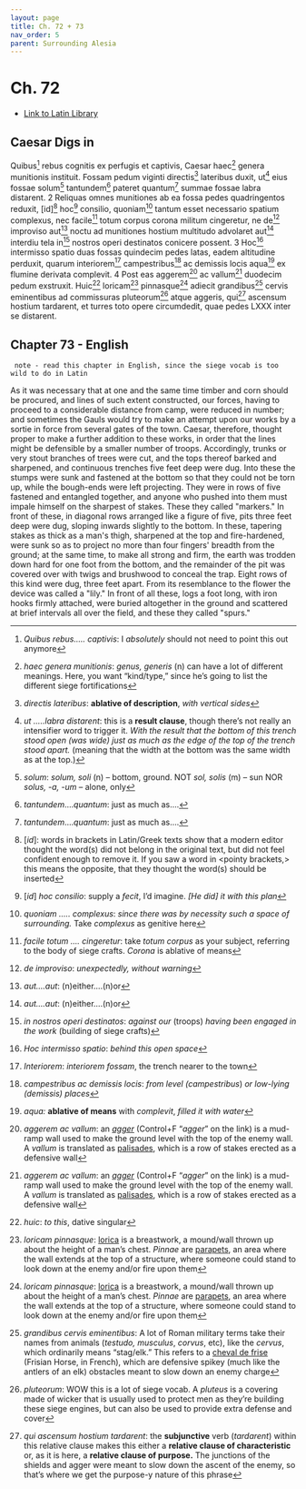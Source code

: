 ```yaml
---
layout: page
title: Ch. 72 + 73
nav_order: 5
parent: Surrounding Alesia
---
```


# Ch. 72

- [Link to Latin Library](https://www.thelatinlibrary.com/caesar/gallic/gall7.shtml#72)

## Caesar Digs in 

Quibus[^1] rebus cognitis ex perfugis et captivis, Caesar haec[^2] genera munitionis instituit. Fossam pedum viginti directis[^3] lateribus duxit, ut[^4] eius fossae solum[^5] tantundem[^6] pateret quantum[^6] summae fossae labra distarent. 2 Reliquas omnes munitiones ab ea fossa pedes quadringentos reduxit, [id][^7] hoc[^8] consilio, quoniam[^9] tantum esset necessario spatium complexus, nec facile[^10] totum corpus corona militum cingeretur, ne de[^11] improviso aut[^12] noctu ad munitiones hostium multitudo advolaret aut[^12] interdiu tela in[^13] nostros operi destinatos conicere possent. 3 Hoc[^14] intermisso spatio duas fossas quindecim pedes latas, eadem altitudine perduxit, quarum interiorem[^15] campestribus[^16] ac demissis locis aqua[^17] ex flumine derivata complevit. 4 Post eas aggerem[^18] ac vallum[^18] duodecim pedum exstruxit. Huic[^19] loricam[^20] pinnasque[^20] adiecit grandibus[^21] cervis eminentibus ad commissuras pluteorum[^22] atque aggeris, qui[^23] ascensum hostium tardarent, et turres toto opere circumdedit, quae pedes LXXX inter se distarent.

## Chapter 73 - English

     note - read this chapter in English, since the siege vocab is too wild to do in Latin

As it was necessary that at one and the same time timber and corn should be procured, and lines of such extent constructed, our forces, having to proceed to a considerable distance from camp, were reduced in number; and sometimes the Gauls would try to make an attempt upon our works by a sortie in force from several gates of the town. Caesar, therefore, thought proper to make a further addition to these works, in order that the lines might be defensible by a smaller number of troops. Accordingly, trunks or very stout branches of trees were cut, and the tops thereof barked and sharpened, and continuous trenches five feet deep were dug. Into these the stumps were sunk and fastened at the bottom so that they could not be torn up, while the bough-ends were left projecting. They were in rows of five fastened and entangled together, and anyone who pushed into them must impale himself on the sharpest of stakes. These they called "markers."⁠ In front of these, in diagonal rows arranged like a figure of five,⁠ pits three feet deep were dug, sloping inwards slightly to the bottom. In these, tapering stakes as thick as a man's thigh, sharpened at the top and fire-hardened, were sunk so as to project no more than four fingers' breadth from the ground; at the same time, to make all strong and firm, the earth was trodden down hard for one foot from the bottom, and the remainder of the pit was covered over with twigs and brushwood to conceal the trap. Eight rows of this kind were dug, three feet apart. From its resemblance to the flower the device was called a "lily." In front of all these, logs a foot long, with iron hooks firmly attached, were buried altogether in the ground and scattered at brief intervals all over the field, and these they called "spurs."


[^1]: *Quibus rebus….. captivis*: I _absolutely_ should not need to point this out anymore

[^2]: *haec genera munitionis*: *genus, generis* (n) can have a lot of different meanings. Here, you want “kind/type,” since he’s going to list the different siege fortifications

[^3]: *directis lateribus*: **ablative of description**, *with vertical sides*

[^4]: *ut …..labra distarent*: this is a **result clause**, though there’s not really an intensifier word to trigger it. *With the result that the bottom of this trench stood open (was wide) just as much as the edge of the top of the trench stood apart.* (meaning that the width at the bottom was the same width as at the top.)

[^5]: *solum*: *solum, soli* (n) – bottom, ground. NOT *sol, solis* (m) – sun NOR *solus, \-a, \-um* – alone, only

[^6]: *tantundem*….*quantum*: just as much as….

[^7]:  \[*id*\]: words in brackets in Latin/Greek texts show that a modern editor thought the word(s) did not belong in the original text, but did not feel confident enough to remove it. If you saw a word in \<pointy brackets,\> this means the opposite, that they thought the word(s) should be inserted

[^8]: \[*id*\] *hoc consilio*: supply a *fecit*, I’d imagine. *\[He did\] it with this plan*

[^9]: *quoniam ….. complexus*: *since there was by necessity such a space of surrounding.* Take *complexus* as genitive here

[^10]: *facile totum …. cingeretur*: take *totum corpus* as your subject, referring to the body of siege crafts. *Corona* is ablative of means

[^11]: *de improviso*: *unexpectedly, without warning*

[^12]: *aut….aut*: (n)either….(n)or

[^13]: *in nostros operi destinatos*: *against our* (troops) *having been engaged in the work* (building of siege crafts)

[^14]: *Hoc intermisso spatio*: *behind this open space*

[^15]: *Interiorem*: *interiorem fossam*, the trench nearer to the town

[^16]: *campestribus ac demissis locis*: *from level (campestribus*) *or low-lying (*demissis*) places*

[^17]: *aqua:* **ablative of means** with *complevit*, *filled it with water*

[^18]: *aggerem ac vallum*: an [*agger*](http://roma.andreapollett.com/S4/walls.htm) (Control+F “*agger*” on the link) is a mud-ramp wall used to make the ground level with the top of the enemy wall. A *vallum* is translated as [palisades](https://en.wikipedia.org/wiki/Palisade), which is a row of stakes erected as a defensive wall

[^19]: *huic*: *to this*, dative singular

[^20]: *loricam pinnasque*: [lorica](https://en.wikipedia.org/wiki/Breastwork_(fortification)) is a breastwork, a mound/wall thrown up about the height of a man’s chest. *Pinnae* are [parapets](https://en.wikipedia.org/wiki/Parapet), an area where the wall extends at the top of a structure, where someone could stand to look down at the enemy and/or fire upon them

[^21]: *grandibus cervis eminentibus*: A lot of Roman military terms take their names from animals (*testudo, musculus*, *corvus*, etc), like the *cervus*, which ordinarily means “stag/elk.” This refers to a [cheval de frise](https://en.wikipedia.org/wiki/Cheval_de_frise) (Frisian Horse, in French), which are defensive spikey (much like the antlers of an elk) obstacles meant to slow down an enemy charge

[^22]: *pluteorum*: WOW this is a lot of siege vocab. A *pluteus* is a covering made of wicker that is usually used to protect men as they’re building these siege engines, but can also be used to provide extra defense and cover

[^23]: *qui ascensum hostium tardarent*: the **subjunctive** verb (*tardarent*) within this relative clause makes this either a **relative clause of characteristic** or, as it is here, a **relative clause of purpose.** The junctions of the shields and agger were meant to slow down the ascent of the enemy, so that’s where we get the purpose-y nature of this phrase
